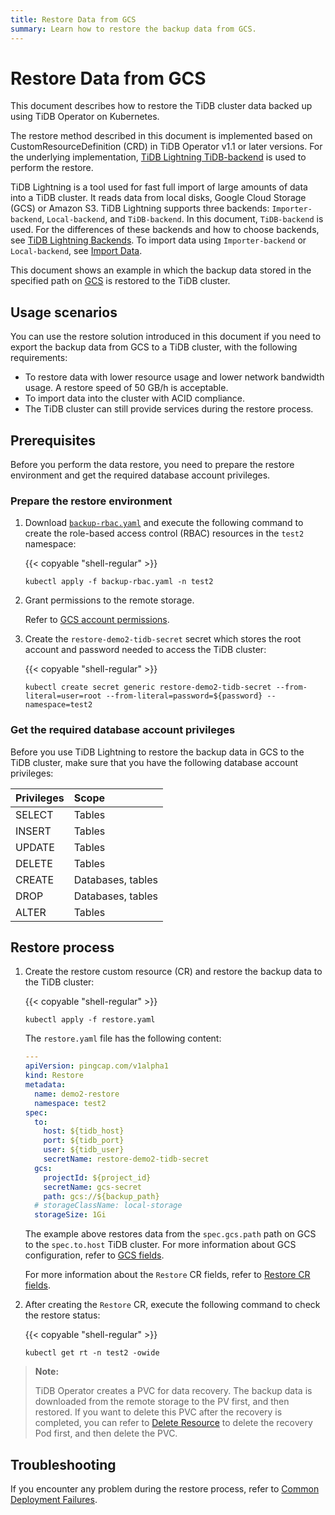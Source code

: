 ```yaml
---
title: Restore Data from GCS
summary: Learn how to restore the backup data from GCS.
---
```


# Restore Data from GCS

This document describes how to restore the TiDB cluster data backed up using TiDB Operator on Kubernetes.

The restore method described in this document is implemented based on CustomResourceDefinition (CRD) in TiDB Operator v1.1 or later versions. For the underlying implementation, [TiDB Lightning TiDB-backend](https://docs.pingcap.com/tidb/stable/tidb-lightning-backends#tidb-lightning-tidb-backend) is used to perform the restore.

TiDB Lightning is a tool used for fast full import of large amounts of data into a TiDB cluster. It reads data from local disks, Google Cloud Storage (GCS) or Amazon S3. TiDB Lightning supports three backends: `Importer-backend`, `Local-backend`, and `TiDB-backend`. In this document, `TiDB-backend` is used. For the differences of these backends and how to choose backends, see [TiDB Lightning Backends](https://docs.pingcap.com/tidb/stable/tidb-lightning-backends). To import data using `Importer-backend` or `Local-backend`, see [Import Data](restore-data-using-tidb-lightning.md).

This document shows an example in which the backup data stored in the specified path on [GCS](https://cloud.google.com/storage/docs/) is restored to the TiDB cluster.

## Usage scenarios

You can use the restore solution introduced in this document if you need to export the backup data from GCS to a TiDB cluster, with the following requirements:

- To restore data with lower resource usage and lower network bandwidth usage. A restore speed of 50 GB/h is acceptable.
- To import data into the cluster with ACID compliance.
- The TiDB cluster can still provide services during the restore process.

## Prerequisites

Before you perform the data restore, you need to prepare the restore environment and get the required database account privileges.

### Prepare the restore environment

1. Download [`backup-rbac.yaml`](https://github.com/pingcap/tidb-operator/blob/v1.6.0/manifests/backup/backup-rbac.yaml) and execute the following command to create the role-based access control (RBAC) resources in the `test2` namespace:

    {{< copyable "shell-regular" >}}

    ```shell
    kubectl apply -f backup-rbac.yaml -n test2
    ```

2. Grant permissions to the remote storage.

    Refer to [GCS account permissions](grant-permissions-to-remote-storage.md#gcs-account-permissions).

3. Create the `restore-demo2-tidb-secret` secret which stores the root account and password needed to access the TiDB cluster:

    {{< copyable "shell-regular" >}}

    ```shell
    kubectl create secret generic restore-demo2-tidb-secret --from-literal=user=root --from-literal=password=${password} --namespace=test2
    ```

### Get the required database account privileges

Before you use TiDB Lightning to restore the backup data in GCS to the TiDB cluster, make sure that you have the following database account privileges:

| Privileges | Scope |
|:----|:------|
| SELECT | Tables |
| INSERT | Tables |
| UPDATE | Tables |
| DELETE | Tables |
| CREATE | Databases, tables |
| DROP | Databases, tables |
| ALTER | Tables |

## Restore process

1. Create the restore custom resource (CR) and restore the backup data to the TiDB cluster:

    {{< copyable "shell-regular" >}}

    ```shell
    kubectl apply -f restore.yaml
    ```

    The `restore.yaml` file has the following content:

    ```yaml
    ---
    apiVersion: pingcap.com/v1alpha1
    kind: Restore
    metadata:
      name: demo2-restore
      namespace: test2
    spec:
      to:
        host: ${tidb_host}
        port: ${tidb_port}
        user: ${tidb_user}
        secretName: restore-demo2-tidb-secret
      gcs:
        projectId: ${project_id}
        secretName: gcs-secret
        path: gcs://${backup_path}
      # storageClassName: local-storage
      storageSize: 1Gi
    ```

    The example above restores data from the `spec.gcs.path` path on GCS to the `spec.to.host` TiDB cluster. For more information about GCS configuration, refer to [GCS fields](backup-restore-cr.md#gcs-fields).

    For more information about the `Restore` CR fields, refer to [Restore CR fields](backup-restore-cr.md#restore-cr-fields).

2. After creating the `Restore` CR, execute the following command to check the restore status:

    {{< copyable "shell-regular" >}}

     ```shell
     kubectl get rt -n test2 -owide
     ```

> **Note:**
>
> TiDB Operator creates a PVC for data recovery. The backup data is downloaded from the remote storage to the PV first, and then restored. If you want to delete this PVC after the recovery is completed, you can refer to [Delete Resource](cheat-sheet.md#delete-resources) to delete the recovery Pod first, and then delete the PVC.

## Troubleshooting

If you encounter any problem during the restore process, refer to [Common Deployment Failures](deploy-failures.md).
